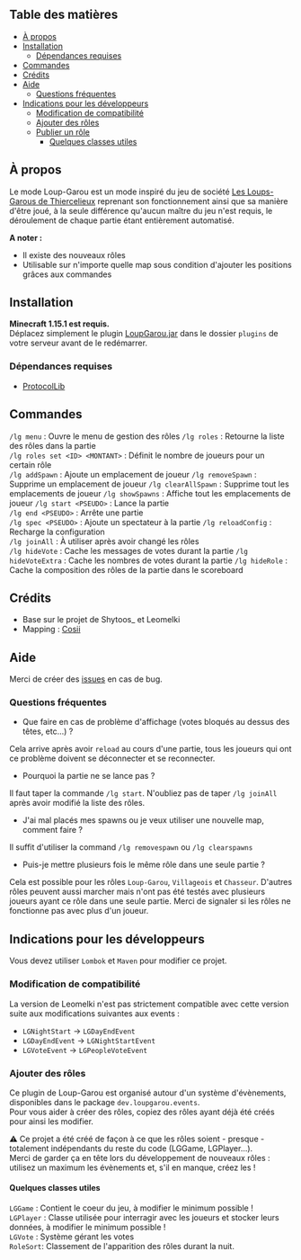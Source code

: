 ## Table des matières

- [À propos](#à-propos)
- [Installation](#installation)
  - [Dépendances requises](#dépendances-requises)
- [Commandes](#commandes)
- [Crédits](#crédits)
- [Aide](#aide)
  - [Questions fréquentes](#questions-fréquentes)
- [Indications pour les développeurs](#indications-pour-les-développeurs)
  - [Modification de compatibilité](#modification-de-compatibilité)
  - [Ajouter des rôles](#ajouter-des-rôles)
  - [Publier un rôle](#publier-un-rôle)
 	 - [Quelques classes utiles](#quelques-classes-utiles)

## À propos

Le mode Loup-Garou est un mode inspiré du jeu de société [Les Loups-Garous de Thiercelieux](https://fr.wikipedia.org/wiki/Les_Loups-garous_de_Thiercelieux) reprenant son fonctionnement ainsi que sa manière d'être joué, à la seule différence qu'aucun maître du jeu n'est requis, le déroulement de chaque partie étant entièrement automatisé.

**A noter :**

- Il existe des nouveaux rôles
- Utilisable sur n'importe quelle map sous condition d'ajouter les positions grâces aux commandes

## Installation

**Minecraft 1.15.1 est requis.**  
Déplacez simplement le plugin [LoupGarou.jar](https://github.com/Ekinoxx0/LoupGarou/releases) dans le dossier `plugins` de votre serveur avant de le redémarrer.

### Dépendances requises

- [ProtocolLib](https://www.spigotmc.org/resources/protocollib.1997/)

## Commandes

`/lg menu` : Ouvre le menu de gestion des rôles
`/lg roles` : Retourne la liste des rôles dans la partie  
`/lg roles set <ID> <MONTANT>` : Définit le nombre de joueurs pour un certain rôle  
`/lg addSpawn` : Ajoute un emplacement de joueur
`/lg removeSpawn` : Supprime un emplacement de joueur
`/lg clearAllSpawn` : Supprime tout les emplacements de joueur
`/lg showSpawns` : Affiche tout les emplacements de joueur
`/lg start <PSEUDO>` : Lance la partie  
`/lg end <PSEUDO>` : Arrête une partie  
`/lg spec <PSEUDO>` : Ajoute un spectateur à la partie
`/lg reloadConfig` : Recharge la configuration  
`/lg joinAll` : À utiliser après avoir changé les rôles  
`/lg hideVote` : Cache les messages de votes durant la partie
`/lg hideVoteExtra` : Cache les nombres de votes durant la partie
`/lg hideRole` : Cache la composition des rôles de la partie dans le scoreboard

## Crédits

- Base sur le projet de Shytoos_ et Leomelki
- Mapping : [Cosii](https://www.youtube.com/channel/UCwyOcA41QSk590fl9L0ys8A)

## Aide

Merci de créer des [issues](https://github.com/Ekinoxx0/LoupGarou/issues) en cas de bug.

### Questions fréquentes

- Que faire en cas de problème d'affichage (votes bloqués au dessus des têtes, etc...) ?  

Cela arrive après avoir `reload` au cours d'une partie, tous les joueurs qui ont ce problème doivent se déconnecter et se reconnecter.

- Pourquoi la partie ne se lance pas ?  

Il faut taper la commande `/lg start`. N'oubliez pas de taper `/lg joinAll` après avoir modifié la liste des rôles.

- J'ai mal placés mes spawns ou je veux utiliser une nouvelle map, comment faire ?  

Il suffit d'utiliser la command `/lg removespawn` ou `/lg clearspawns`

- Puis-je mettre plusieurs fois le même rôle dans une seule partie ?

Cela est possible pour les rôles `Loup-Garou`, `Villageois` et `Chasseur`.
D'autres rôles peuvent aussi marcher mais n'ont pas été testés avec plusieurs joueurs ayant ce rôle dans une seule partie.
Merci de signaler si les rôles ne fonctionne pas avec plus d'un joueur.

## Indications pour les développeurs

Vous devez utiliser `Lombok` et `Maven` pour modifier ce projet.

### Modification de compatibilité

La version de Leomelki n'est pas strictement compatible avec cette version suite aux modifications suivantes aux events :

 - `LGNightStart` -> `LGDayEndEvent`
 - `LGDayEndEvent` -> `LGNightStartEvent`
 - `LGVoteEvent` -> `LGPeopleVoteEvent`

### Ajouter des rôles

Ce plugin de Loup-Garou est organisé autour d'un système d'évènements, disponibles dans le package `dev.loupgarou.events`.  
Pour vous aider à créer des rôles, copiez des rôles ayant déjà été créés pour ainsi les modifier.

⚠️ Ce projet a été créé de façon à ce que les rôles soient - presque - totalement indépendants du reste du code (LGGame, LGPlayer...).  
Merci de garder ça en tête lors du développement de nouveaux rôles : utilisez un maximum les évènements et, s'il en manque, créez les !

#### Quelques classes utiles
`LGGame` : Contient le coeur du jeu, à modifier le minimum possible !  
`LGPlayer` : Classe utilisée pour interragir avec les joueurs et stocker leurs données, à modifier le minimum possible !  
`LGVote` : Système gérant les votes  
`RoleSort`: Classement de l'apparition des rôles durant la nuit.  